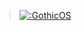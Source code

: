 > <a href="https://gothicos.vercel.app/"> ![:GothicOS](https://count.getloli.com/get/@:GothicOS) </a>
